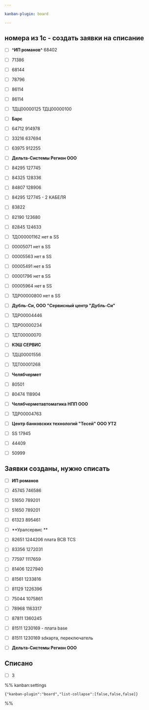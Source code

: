 ```yaml
---

kanban-plugin: board

---
```


## номера из 1с - создать заявки на списание

- [ ] **^ИП романов^** 68402
- [ ] 71386
- [ ] 68144
- [ ] 78796
- [ ] 86114
- [ ] 86114
- [ ] ТДЦ00000125 ТДЦ00000100
- [ ] **Барс**
- [ ] 64712 914978
- [ ] 33216 637694
- [ ] 63975 912255
- [ ] **Дельта-Системы Регион ООО**
- [ ] 84295 127745
- [ ] 84325 128336
- [ ] 84807 128906
- [ ] 84295 127745 - 2 КАБЕЛЯ
- [ ] 83822
- [ ] 82190 123680
- [ ] 82845 124633
- [ ] ТДО00001162 нет в SS
- [ ] 00005071 нет в SS
- [ ] 00005563 нет в SS
- [ ] 00005491 нет в SS
- [ ] 00001796 нет в SS
- [ ] 00005964 нет в SS
- [ ] ТДР00000800 нет в SS
- [ ] **Дубль-Си, ООО "Сервисный центр "Дубль-Си"**
- [ ] ТДР00004446
- [ ] ТДР00000234
- [ ] ТДТ00000070
- [ ] **КЭШ СЕРВИС**
- [ ] ТДЦ00001556
- [ ] ТДТ00001268
- [ ] **Челябчермет**
- [ ] 80501
- [ ] 80474 118904
- [ ] **Челябчерметавтоматика НПП ООО**
- [ ] ТДР00004763
- [ ] **Центр банковских технологий "Тесей" ООО УТ2**
- [ ] SS 17945
- [ ] 44409
- [ ] 50999


## Заявки созданы, нужно списать

- [ ] **ИП романов**
- [ ] 45745 746586
- [ ] 51650 789201
- [ ] 51650 789201
- [ ] 61323 895461
- [ ] **Уралсервис **
- [ ] 82651 1244206 плата BCB TCS
- [ ] 83356 1272031
- [ ] 77597 1117659
- [ ] 81406 1227940
- [ ] 81561 1233816
- [ ] 81129 1226396
- [ ] 75044 1075861
- [ ] 78968 1163317
- [ ] 87811 1360245
- [ ] 81511 1230169 - плата base
- [ ] 81511 1230169 sdкарта, переключатель
- [ ] **Дельта-Системы Регион ООО**


## Списано

- [ ] 3




%% kanban:settings
```
{"kanban-plugin":"board","list-collapse":[false,false,false]}
```
%%